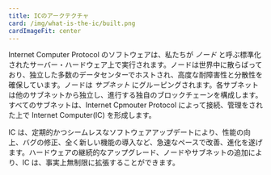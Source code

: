 ```yaml
---
title: ICのアークテクチャ
card: /img/what-is-the-ic/built.png
cardImageFit: center
---
```


Internet Computer Protocol のソフトウェアは、私たちが *ノード* と呼ぶ標準化されたサーバー・ハードウェア上で実行されます。ノードは世界中に散らばっており、独立した多数のデータセンターでホストされ、高度な耐障害性と分散性を確保しています。ノードは *サブネット* にグルーピングされます。各サブネットは他のサブネットから独立し、進行する独自のブロックチェーンを構成します。すべてのサブネットは、Internet Cpmouter Protocol によって接続、管理をされた上で Internet Computer(IC) を形成します。

IC は、定期的かつシームレスなソフトウェアアップデートにより、性能の向上、バグの修正、全く新しい機能の導入など、急速なペースで改善、進化を遂げます。ハードウェアの継続的なアップグレード、ノードやサブネットの追加により、IC は、事実上無制限に拡張することができます。
<!--
---
title: The Architecture of the IC
card: /img/what-is-the-ic/built.png
cardImageFit: center
---

The Internet Computer Protocol runs on servers with standardized hardware, which we call nodes. Nodes are distributed globally and hosted in independent data centers to ensure fault tolerance and decentralization. Nodes are grouped together into subnets, where each subnet constitutes its own blockchain that makes progress independently of the other subnets, resulting in unprecedented performance and scalability in the blockchain space. All subnets are connected and orchestrated by the Internet Computer Protocol to give rise to the Internet Computer.

The IC improves and evolves at a rapid pace through regular and seamless roll-outs of software updates that boost performance, iron out bugs, and introduce entirely new capabilities. Continuous hardware upgrades, adding nodes or subnets, make the IC scale virtually without bounds — scaling the IC is always possible by adding additional nodes.

-->